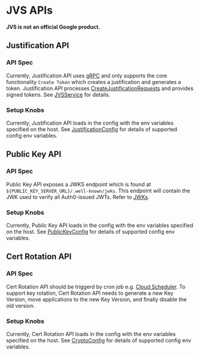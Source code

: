 # JVS APIs

**JVS is not an official Google product.**

## Justification API

### API Spec
Currently, Justification API uses [gRPC](https://grpc.io/) and only supports the core functionality `Create Token` which creates a justification and generates a token.
Justification API processes [CreateJustificationRequests](https://github.com/abcxyz/jvs/blob/main/protos/v0/jvs_request.proto#L23-L28)
and provides signed tokens. See [JVSService](https://github.com/abcxyz/jvs/blame/e718d4664467b880991b8e2a400070c2aa93a0b9/blob/main/protos/v0/jvs_service.proto) for details.

### Setup Knobs
Currently, Justification API loads in the config with the env variables specified on the host.
See [JustificationConfig](https://github.com/abcxyz/jvs/blob/main/pkg/config/justification_config.go#L32-L49) for details of supported config env variables.

## Public Key API

### API Spec
Public Key API exposes a JWKS endpoint which is found at `${PUBLIC_KEY_SERVER_URL}/.well-known/jwks`.
This endpoint will contain the JWK used to verify all Auth0-issued JWTs.
Refer to  [JWKs](https://auth0.com/docs/secure/tokens/json-web-tokens/json-web-key-sets).

### Setup Knobs
Currently, Public Key API loads in the config with the env variables specified on the host.
See [PublicKeyConfig](https://github.com/abcxyz/jvs/blob/main/pkg/config/public_key_config.go#L26-L35) for details of supported config env variables.

## Cert Rotation API
### API Spec
Cert Rotation API should be triggerd by cron job e.g. [Cloud Scheduler](https://cloud.google.com/scheduler).
To support key rotation, Cert Rotation API needs to generate a new Key Version, move applications to the new Key Version, and finally disable the old version.

### Setup Knobs
Currently, Cert Rotation API loads in the config with the env variables specified on the host.
See [CryptoConfig](https://github.com/abcxyz/jvs/blob/main/pkg/config/crypto_config.go#L31-L51) for details of supported config env variables.
